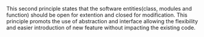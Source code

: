 This second principle states that the software entities(class, modules and function) should be open for extention and closed for modification.
This principle promots the use of abstraction and interface allowing the flexibility and easier introduction of new feature without impacting the existing code.
